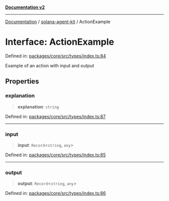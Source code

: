 [**Documentation v2**](../../README.md)

***

[Documentation](../../README.md) / [solana-agent-kit](../README.md) / ActionExample

# Interface: ActionExample

Defined in: [packages/core/src/types/index.ts:84](https://github.com/scriptscrypt/solana-agent-kit/blob/8d48a57968ef71c6851a44a8efa685e80e815610/packages/core/src/types/index.ts#L84)

Example of an action with input and output

## Properties

### explanation

> **explanation**: `string`

Defined in: [packages/core/src/types/index.ts:87](https://github.com/scriptscrypt/solana-agent-kit/blob/8d48a57968ef71c6851a44a8efa685e80e815610/packages/core/src/types/index.ts#L87)

***

### input

> **input**: `Record`\<`string`, `any`\>

Defined in: [packages/core/src/types/index.ts:85](https://github.com/scriptscrypt/solana-agent-kit/blob/8d48a57968ef71c6851a44a8efa685e80e815610/packages/core/src/types/index.ts#L85)

***

### output

> **output**: `Record`\<`string`, `any`\>

Defined in: [packages/core/src/types/index.ts:86](https://github.com/scriptscrypt/solana-agent-kit/blob/8d48a57968ef71c6851a44a8efa685e80e815610/packages/core/src/types/index.ts#L86)

